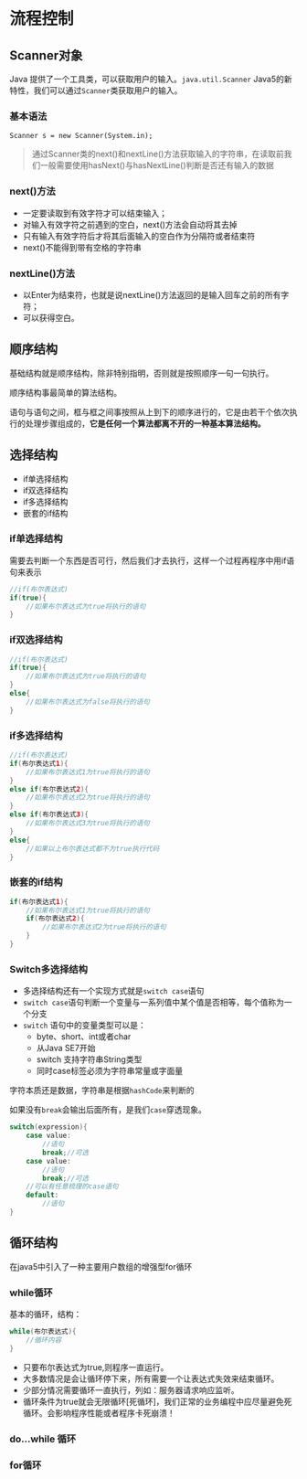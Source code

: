 # 流程控制

## Scanner对象

Java 提供了一个工具类，可以获取用户的输入。`java.util.Scanner` Java5的新特性，我们可以通过`Scanner`类获取用户的输入。

### 基本语法

    Scanner s = new Scanner(System.in);

> 通过Scanner类的next()和nextLine()方法获取输入的字符串，在读取前我们一般需要使用hasNext()与hasNextLine()判断是否还有输入的数据


### next()方法
- 一定要读取到有效字符才可以结束输入；
- 对输入有效字符之前遇到的空白，next()方法会自动将其去掉
- 只有输入有效字符后才将其后面输入的空白作为分隔符或者结束符
- next()不能得到带有空格的字符串

### nextLine()方法
- 以Enter为结束符，也就是说nextLine()方法返回的是输入回车之前的所有字符；
- 可以获得空白。

## 顺序结构

基础结构就是顺序结构，除非特别指明，否则就是按照顺序一句一句执行。

顺序结构事最简单的算法结构。

语句与语句之间，框与框之间事按照从上到下的顺序进行的，它是由若干个依次执行的处理步骤组成的，**它是任何一个算法都离不开的一种基本算法结构。**

## 选择结构

- if单选择结构
- if双选择结构
- if多选择结构
- 嵌套的if结构

### if单选择结构

需要去判断一个东西是否可行，然后我们才去执行，这样一个过程再程序中用if语句来表示

```java
//if(布尔表达式)
if(true){
    //如果布尔表达式为true将执行的语句
}
```

### if双选择结构

```java
//if(布尔表达式)
if(true){
    //如果布尔表达式为true将执行的语句
}
else{
    //如果布尔表达式为false将执行的语句
}
```

### if多选择结构
```java
//if(布尔表达式)
if(布尔表达式1){
    //如果布尔表达式1为true将执行的语句
}
else if(布尔表达式2){
    //如果布尔表达式2为true将执行的语句
}
else if(布尔表达式3){
    //如果布尔表达式3为true将执行的语句
}
else{
    //如果以上布尔表达式都不为true执行代码
}
```
### 嵌套的if结构
```java
if(布尔表达式1){
    //如果布尔表达式1为true将执行的语句
    if(布尔表达式2){
        //如果布尔表达式2为true将执行的语句
    }
}
```
### Switch多选择结构
- 多选择结构还有一个实现方式就是`switch case`语句
- `switch case`语句判断一个变量与一系列值中某个值是否相等，每个值称为一个分支
- `switch` 语句中的变量类型可以是： 
  - byte、short、int或者char
  - 从Java SE7开始
  - switch 支持字符串String类型
  - 同时case标签必须为字符串常量或字面量 
    
字符本质还是数据，字符串是根据`hashCode`来判断的


如果没有`break`会输出后面所有，是我们`case`穿透现象。

```java
switch(expression){
    case value:
        //语句
        break;//可选
    case value:
        //语句
        break;//可选
    //可以有任意梳理的case语句
    default:
        //语句
}
```

## 循环结构
在java5中引入了一种主要用户数组的增强型for循环

### while循环
基本的循环，结构：
```java
while(布尔表达式){
    //循环内容
}
```
- 只要布尔表达式为true,则程序一直运行。
- 大多数情况是会让循环停下来，所有需要一个让表达式失效来结束循环。
- 少部分情况需要循环一直执行，列如：服务器请求响应监听。
- 循环条件为true就会无限循环[死循环]，我们正常的业务编程中应尽量避免死循环。会影响程序性能或者程序卡死崩溃！

### do...while 循环

### for循环
